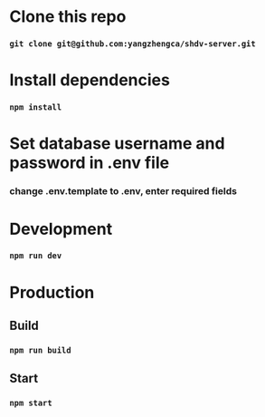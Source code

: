 # Clone this repo

### `git clone git@github.com:yangzhengca/shdv-server.git`

# Install dependencies

### `npm install` 

# Set database username and password in .env file

### change .env.template to .env, enter required fields

# Development

### `npm run dev`

# Production

## Build 

### `npm run build`

## Start

### `npm start`